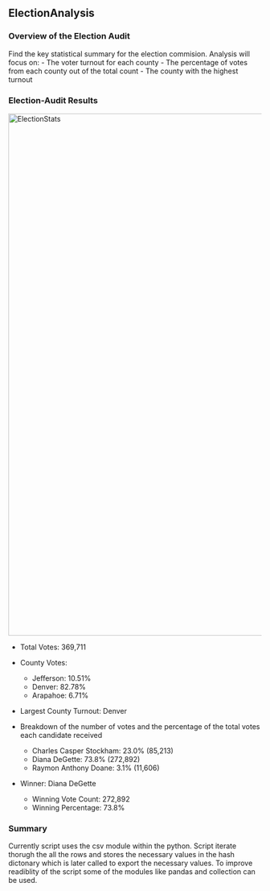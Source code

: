 ## ElectionAnalysis

### Overview of the Election Audit
  Find the key statistical summary for the election commision. Analysis will focus on:
    - The voter turnout for each county
    - The percentage of votes from each county out of the total count
    - The county with the highest turnout
    
###  Election-Audit Results
  <img width="1037" alt="ElectionStats" src="https://user-images.githubusercontent.com/93223274/141693801-eda8a253-d54d-49ac-b02f-2a9e502804ce.png">

  - Total Votes: 369,711
  - County Votes:
      - Jefferson: 10.51%
      - Denver: 82.78%
      - Arapahoe: 6.71%

  - Largest County Turnout: Denver

  - Breakdown of the number of votes and the percentage of the total votes each candidate received
    - Charles Casper Stockham: 23.0% (85,213)
    - Diana DeGette: 73.8% (272,892)
    - Raymon Anthony Doane: 3.1% (11,606)

  - Winner: Diana DeGette
    - Winning Vote Count: 272,892
    - Winning Percentage: 73.8%

### Summary
  Currently script uses the csv module within the python. Script iterate thorugh the all the rows and stores the necessary values in the hash dictonary which is later called to export the necessary values. To improve readiblity of the script some of the modules like pandas and collection can be used. 
